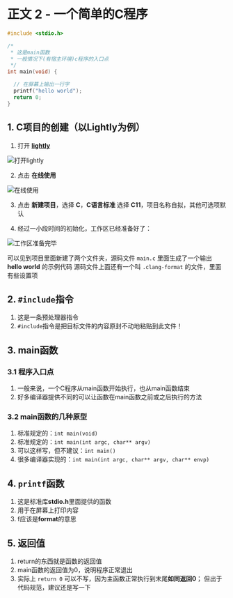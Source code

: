 # 正文 2 - 一个简单的C程序

```c
#include <stdio.h>

/*
 * 这是main函数
 * 一般情况下(有宿主环境)c程序的入口点
 */
int main(void) {

  // 在屏幕上输出一行字
  printf("hello world");
  return 0;
}
```

## 1. C项目的创建（以Lightly为例）

1. 打开 **[lightly](https://lightly.teamcode.com/)**
  <img src="../images/m001/m00101.png" alt="打开lightly" />

2. 点击 **在线使用**
  <img src="../images/m001/m00102.png" alt="在线使用"/>

3. 点击 **新建项目**，选择 **C**，**C语言标准** 选择 **C11**，项目名称自拟，其他可选项默认

4. 经过一小段时间的初始化，工作区已经准备好了：
  <img src="../images/m001/m00103.png" alt="工作区准备完毕"/>
  
  可以见到项目里面新建了两个文件夹，源码文件 `main.c` 里面生成了一个输出 **hello world** 的示例代码
  源码文件上面还有一个叫 `.clang-format` 的文件，里面有些设置项

## 2. `#include`指令

1. 这是一条预处理器指令
2. `#include`指令是把目标文件的内容原封不动地粘贴到此文件！

## 3. main函数

### 3.1 程序入口点

1. 一般来说，一个C程序从main函数开始执行，也从main函数结束
2. 好多编译器提供不同的可以让函数在main函数之前或之后执行的方法

### 3.2 main函数的几种原型

1. 标准规定的：`int main(void)`
2. 标准规定的：`int main(int argc, char** argv)`
3. 可以这样写，但不建议：`int main()`
4. 很多编译器实现的：`int main(int argc, char** argv, char** envp)`

## 4. `printf`函数

1. 这是标准库**stdio.h**里面提供的函数
2. 用于在屏幕上打印内容
3. f应该是**format**的意思

## 5. 返回值

1. return的东西就是函数的返回值
2. main函数的返回值为0，说明程序正常退出
3. 实际上 `return 0` 可以不写，因为主函数正常执行到末尾**如同返回0**；
  但出于代码规范，建议还是写一下
